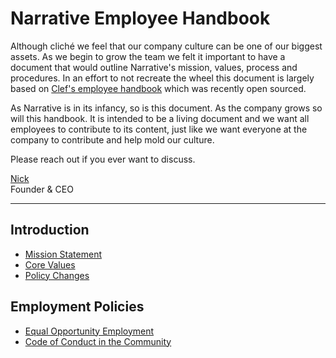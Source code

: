 # Narrative Employee Handbook
Although cliché we feel that our company culture can be one of our biggest assets.  As we begin to grow the team we felt it important to have a document that would outline Narrative's mission, values, process and procedures.  In an effort to not recreate the wheel this document is largely based on [Clef's employee handbook](https://github.com/clef/handbook) which was recently open sourced.

As Narrative is in its infancy, so is this document.  As the company grows so will this handbook.  It is intended to be a living document and we want all employees to contribute to its content, just like we want everyone at the company to contribute and help mold our culture.

Please reach out if you ever want to discuss.

[Nick](mailto:nick@narrative.io)  
Founder & CEO

***

## Introduction
* [Mission Statement](https://github.com/narrative-io/employee-handbook/blob/master/Mission%20Statement.md)
* [Core Values](https://github.com/narrative-io/employee-handbook/blob/master/Core%20Values.md)
* [Policy Changes](https://github.com/narrative-io/employee-handbook/blob/master/Policy%20Changes.md)

## Employment Policies
* [Equal Opportunity Employment](https://github.com/narrative-io/employee-handbook/blob/master/Employment%20Policies/Equal%20Opportunity%20Employment.md)
* [Code of Conduct in the Community](https://github.com/narrative-io/employee-handbook/blob/master/Employment%20Policies/Code%20of%Conduct%20in%20the%20Community.md)